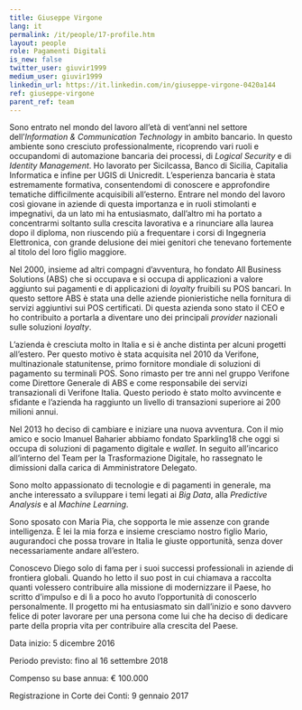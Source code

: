 ```yaml
---
title: Giuseppe Virgone
lang: it
permalink: /it/people/17-profile.htm
layout: people
role: Pagamenti Digitali
is_new: false
twitter_user: giuvir1999
medium_user: giuvir1999
linkedin_url: https://it.linkedin.com/in/giuseppe-virgone-0420a144
ref: giuseppe-virgone
parent_ref: team
---
```

Sono entrato nel mondo del lavoro all’età di vent’anni nel settore dell’*Information & Communication Technology* in ambito bancario. In questo ambiente sono cresciuto professionalmente, ricoprendo vari ruoli e occupandomi di automazione bancaria dei processi, di *Logical Security* e di *Identity Management*. Ho lavorato per Sicilcassa, Banco di Sicilia, Capitalia Informatica e infine per UGIS di Unicredit. L’esperienza bancaria è stata estremamente formativa, consentendomi di conoscere e approfondire tematiche difficilmente acquisibili all’esterno. Entrare nel mondo del lavoro così giovane in aziende di questa importanza e in ruoli stimolanti e impegnativi, da un lato mi ha entusiasmato, dall’altro mi ha portato a concentrarmi soltanto sulla crescita lavorativa e a rinunciare alla laurea dopo il diploma, non riuscendo più a frequentare i corsi di Ingegneria Elettronica, con grande delusione dei miei genitori che tenevano fortemente al titolo del loro figlio maggiore.

Nel 2000, insieme ad altri compagni d’avventura, ho fondato All Business Solutions (ABS) che si occupava e si occupa di applicazioni a valore aggiunto sui pagamenti e di applicazioni di *loyalty* fruibili su POS bancari. In questo settore ABS è stata una delle aziende pionieristiche nella fornitura di servizi aggiuntivi sui POS certificati. Di questa azienda sono stato il CEO e ho contribuito a portarla a diventare uno dei principali *provider* nazionali sulle soluzioni *loyalty*.

L’azienda è cresciuta molto in Italia e si è anche distinta per alcuni progetti all’estero. Per questo motivo è stata acquisita nel 2010 da Verifone, multinazionale statunitense, primo fornitore mondiale di soluzioni di pagamento su terminali POS. Sono rimasto per tre anni nel gruppo Verifone come Direttore Generale di ABS e come responsabile dei servizi transazionali di Verifone Italia. Questo periodo è stato molto avvincente e sfidante e l’azienda ha raggiunto un livello di transazioni superiore ai 200 milioni annui.

Nel 2013 ho deciso di cambiare e iniziare una nuova avventura. Con il mio amico e socio Imanuel Baharier abbiamo fondato Sparkling18 che oggi si occupa di soluzioni di pagamento digitale e *wallet*. In seguito all’incarico all’interno del Team per la Trasformazione Digitale, ho rassegnato le dimissioni dalla carica di Amministratore Delegato.

Sono molto appassionato di tecnologie e di pagamenti in generale, ma anche interessato a sviluppare i temi legati ai *Big Data*, alla *Predictive Analysis*  e al *Machine Learning*.

Sono sposato con Maria Pia, che sopporta le mie assenze con grande intelligenza. È lei la mia forza e insieme cresciamo nostro figlio Mario, augurandoci che possa trovare in Italia le giuste opportunità, senza dover necessariamente andare all’estero.


Conoscevo Diego solo di fama per i suoi successi professionali in aziende di frontiera globali. Quando ho letto il suo post in cui chiamava a raccolta quanti volessero contribuire alla missione di modernizzare il Paese, ho scritto d’impulso e di lì a poco ho avuto l’opportunità di conoscerlo personalmente. Il progetto mi ha entusiasmato sin dall’inizio e sono davvero felice di poter lavorare per una persona come lui che ha deciso di dedicare parte della propria vita per contribuire alla crescita del Paese.

Data inizio: 5 dicembre 2016

Periodo previsto: fino al 16 settembre 2018

Compenso su base annua: € 100.000

Registrazione in Corte dei Conti: 9 gennaio 2017
